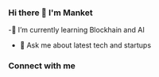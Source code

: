 ### Hi there 👋 I'm Manket

-🌱 I’m currently learning Blockhain and AI
- 💬 Ask me about latest tech and startups


### Connect with me

<!--
**manket16/manket16** is a ✨ _special_ ✨ repository because its `README.md` (this file) appears on your GitHub profile.

Here are some ideas to get you started:

- 🔭 I’m currently working on ..
- 🌱 I’m currently learning Blockhain and AI
- 👯 I’m looking to collaborate on ...
- 🤔 I’m looking for help with ...
- 💬 Ask me about latest tech and startups
- 📫 How to reach me: ...
- 😄 Pronouns: ...
- ⚡ Fun fact: ...
-->
